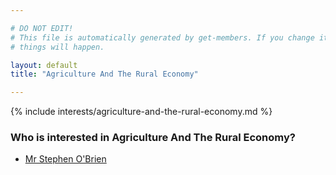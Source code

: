 ```yaml
---

# DO NOT EDIT!
# This file is automatically generated by get-members. If you change it, bad
# things will happen.

layout: default
title: "Agriculture And The Rural Economy"

---
```


{% include interests/agriculture-and-the-rural-economy.md %}

### Who is interested in Agriculture And The Rural Economy?


* [Mr Stephen O'Brien](../members/mr-stephen-obrien.html)
